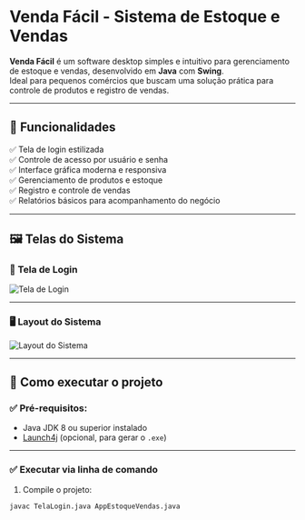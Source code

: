 # Venda Fácil - Sistema de Estoque e Vendas

**Venda Fácil** é um software desktop simples e intuitivo para gerenciamento de estoque e vendas, desenvolvido em **Java** com **Swing**.  
Ideal para pequenos comércios que buscam uma solução prática para controle de produtos e registro de vendas.

---

## 🎯 Funcionalidades

✅ Tela de login estilizada  
✅ Controle de acesso por usuário e senha  
✅ Interface gráfica moderna e responsiva  
✅ Gerenciamento de produtos e estoque  
✅ Registro e controle de vendas  
✅ Relatórios básicos para acompanhamento do negócio  

---

## 🖼️ Telas do Sistema

### 🔐 Tela de Login


![Tela de Login](https://imgur.com/gHOT9Pt.png)

---

### 🖥️ Layout do Sistema



![Layout do Sistema](https://imgur.com/oEpW2kf.png)

---

## 🚀 Como executar o projeto

### ✅ Pré-requisitos:

- Java JDK 8 ou superior instalado
- [Launch4j](https://launch4j.sourceforge.net/) (opcional, para gerar o `.exe`)

---

### ✅ Executar via linha de comando

1. Compile o projeto:

```bash
javac TelaLogin.java AppEstoqueVendas.java


